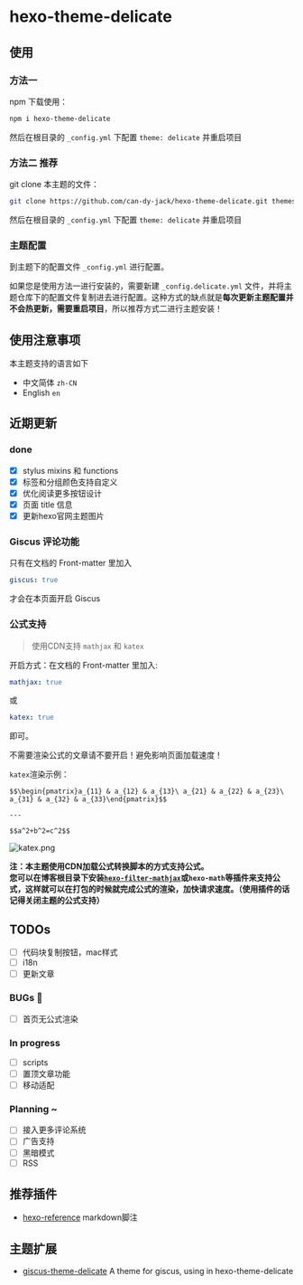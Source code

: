 # hexo-theme-delicate

## 使用
### 方法一
npm 下载使用：
```bash
npm i hexo-theme-delicate
```

然后在根目录的 `_config.yml` 下配置 `theme: delicate` 并重启项目

### 方法二 **推荐**
git clone 本主题的文件：
```bash
git clone https://github.com/can-dy-jack/hexo-theme-delicate.git themes/delicate
```

然后在根目录的 `_config.yml` 下配置 `theme: delicate` 并重启项目

### 主题配置
到主题下的配置文件 `_config.yml` 进行配置。

如果您是使用方法一进行安装的，需要新建 `_config.delicate.yml` 文件，并将主题仓库下的配置文件复制进去进行配置。这种方式的缺点就是**每次更新主题配置并不会热更新，需要重启项目**，所以推荐方式二进行主题安装！

## 使用注意事项
本主题支持的语言如下
- 中文简体 `zh-CN`
- English `en`

## 近期更新
### done
- [x] stylus mixins 和 functions
- [x] 标签和分组颜色支持自定义
- [x] 优化阅读更多按钮设计
- [x] 页面 title 信息
- [x] 更新hexo官网主题图片

### Giscus 评论功能
只有在文档的 Front-matter 里加入
```yml
giscus: true
```
才会在本页面开启 Giscus


### 公式支持
> 使用CDN支持 `mathjax` 和 `katex`

开启方式：在文档的 Front-matter 里加入:
```yml
mathjax: true
```
或
```yml
katex: true
```
即可。

不需要渲染公式的文章请不要开启！避免影响页面加载速度！

`katex`渲染示例：
```katex
$$\begin{pmatrix}a_{11} & a_{12} & a_{13}\ a_{21} & a_{22} & a_{23}\ a_{31} & a_{32} & a_{33}\end{pmatrix}$$

---

$$a^2+b^2=c^2$$
```

![katex.png](https://s2.loli.net/2023/07/16/lcUwDYPa7IOnTQ8.png)

**注：本主题使用CDN加载公式转换脚本的方式支持公式。**  
**您可以在博客根目录下安装[`hexo-filter-mathjax`](https://github.com/next-theme/hexo-filter-mathjax)或`hexo-math`等插件来支持公式，这样就可以在打包的时候就完成公式的渲染，加快请求速度。（使用插件的话记得关闭主题的公式支持）**

## TODOs
- [ ] 代码块复制按钮，mac样式
- [ ] i18n
- [ ] 更新文章

### BUGs 🐛
- [ ] 首页无公式渲染

### In progress
- [ ] scripts
- [ ] 置顶文章功能
- [ ] 移动适配

### Planning ~
- [ ] 接入更多评论系统
- [ ] 广告支持
- [ ] 黑暗模式
- [ ] RSS

## 推荐插件
- [hexo-reference](https://github.com/kchen0x/hexo-reference) markdown脚注

## 主题扩展
- [giscus-theme-delicate](https://github.com/can-dy-jack/giscus-theme-delicate) A theme for giscus, using in hexo-theme-delicate

